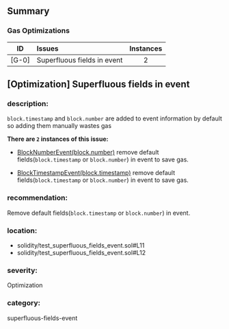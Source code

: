 ## Summary 

### Gas Optimizations

|ID|Issues|Instances|
|---|:---|:---:|
| [G-0] | Superfluous fields in event | 2 |



## [Optimization] Superfluous fields in event

### description:

`block.timestamp` and `block.number` are added to event information by default so adding them manually wastes gas


**There are `2` instances of this issue:**

- [BlockNumberEvent(block.number)](solidity/test_superfluous_fields_event.sol#L11) remove default fields(`block.timestamp` or `block.number`) in event to save gas.

- [BlockTimestampEvent(block.timestamp)](solidity/test_superfluous_fields_event.sol#L12) remove default fields(`block.timestamp` or `block.number`) in event to save gas.


### recommendation:

Remove default fields(`block.timestamp` or `block.number`) in event.


### location:
- solidity/test_superfluous_fields_event.sol#L11
- solidity/test_superfluous_fields_event.sol#L12

### severity:
Optimization

### category:
superfluous-fields-event
